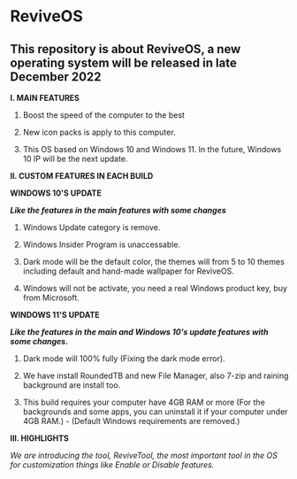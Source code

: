 # ReviveOS
This repository is about ReviveOS, a new operating system will be released in late December 2022
---

**I. MAIN FEATURES**

1. Boost the speed of the computer to the best

2. New icon packs is apply to this computer.

3. This OS based on Windows 10 and Windows 11. In the future, Windows 10 IP will be the next update. 

**II. CUSTOM FEATURES IN EACH BUILD**

**WINDOWS 10'S UPDATE**

***Like the features in the main features with some changes***

1. Windows Update category is remove.

2. Windows Insider Program is unaccessable.

3. Dark mode will be the default color, the themes will from 5 to 10 themes including default and hand-made wallpaper for ReviveOS.

4. Windows will not be activate, you need a real Windows product key, buy from Microsoft.

**WINDOWS 11'S UPDATE**

***Like the features in the main and Windows 10's update features with some changes.***

1. Dark mode will 100% fully (Fixing the dark mode error).

2. We have install RoundedTB and new File Manager, also 7-zip and raining background are install too.

3. This build requires your computer have 4GB RAM or more (For the backgrounds and some apps, you can uninstall it if your computer under 4GB RAM.) - (Default Windows requirements are removed.)

**III. HIGHLIGHTS**

*We are introducing the tool, ReviveTool, the most important tool in the OS for customization things like Enable or Disable features.*
